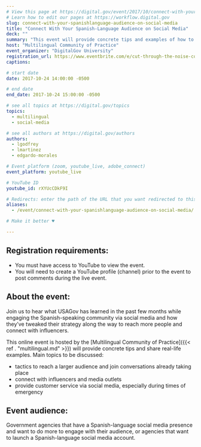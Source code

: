 ```yaml
---
# View this page at https://digital.gov/event/2017/10/connect-with-your-spanishlanguage-audience-on
# Learn how to edit our pages at https://workflow.digital.gov
slug: connect-with-your-spanishlanguage-audience-on-social-media
title: "Connect With Your Spanish-Language Audience on Social Media"
deck: ""
summary: "This event will provide concrete tips and examples of how to reach more Spanish speakers needing and looking for government information through social media"
host: "Multilingual Community of Practice"
event_organizer: "DigitalGov University"
registration_url: https://www.eventbrite.com/e/cut-through-the-noise-connect-with-your-spanish-language-audience-on-social-media-registration-38668014071
captions: 

# start date
date: 2017-10-24 14:00:00 -0500

# end date
end_date: 2017-10-24 15:00:00 -0500

# see all topics at https://digital.gov/topics
topics: 
  - multilingual
  - social-media

# see all authors at https://digital.gov/authors
authors: 
  - lgodfrey
  - lmartinez
  - edgardo-morales

# Event platform (zoom, youtube_live, adobe_connect)
event_platform: youtube_live

# YouTube ID
youtube_id: rXYUcCDkF9I

# Redirects: enter the path of the URL that you want redirected to this page
aliases: 
  - /event/connect-with-your-spanishlanguage-audience-on-social-media/

# Make it better ♥

---
```


## Registration requirements:

* You must have access to YouTube to view the event.
* You will need to create a YouTube profile (channel) prior to the event to post comments during the live event.

## About the event:

Join us to hear what USAGov has learned in the past few months while engaging the Spanish-speaking community via social media and how they’ve tweaked their strategy along the way to reach more people and connect with influencers.

This online event is hosted by the [Multilingual Community of Practice]({{< ref . "multilingual.md" >}}) will provide concrete tips and share real-life examples. Main topics to be discussed:

- tactics to reach a larger audience and join conversations already taking place
- connect with influencers and media outlets
- provide customer service via social media, especially during times of emergency

## Event audience:

Government agencies that have a Spanish-language social media presence and want to do more to engage with their audience, or agencies that want to launch a Spanish-language social media account.
